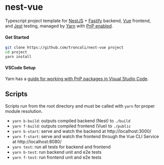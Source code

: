 # nest-vue

Typescript project template for [NestJS](https://docs.nestjs.com) + [Fastify](https://docs.nestjs.com/techniques/performance) backend, [Vue](https://v3.vuejs.org) frontend, and [Jest](https://jestjs.io) testing, managed by [Yarn](https://yarnpkg.com/getting-started/qa) with [PnP enabled](https://yarnpkg.com/features/pnp).

#### Get Started

```bash
git clone https://github.com/troncali/nest-vue project
cd project
yarn install
```

#### VSCode Setup

Yarn has a [guide for working with PnP packages in Visual Studio Code](https://yarnpkg.com/getting-started/migration#editor-support).

## Scripts

Scripts run from the root directory and must be called with `yarn` for proper module resolution.

-   `yarn b-build`: outputs compiled backend (Nest) to `./build`
-   `yarn f-build`: outputs compiled frontend (Vue) to `./public`
-   `yarn b-start`: serve and watch the backend at http://localhost:3000/
-   `yarn f-start`: serve and watch the frontend through the Vue CLI Service at http://localhost:8080/
-   `yarn test`: run all tests for backend and frontend
-   `yarn b-test`: run backend unit and e2e tests
-   `yarn f-test`: run frontend unit and e2e tests
